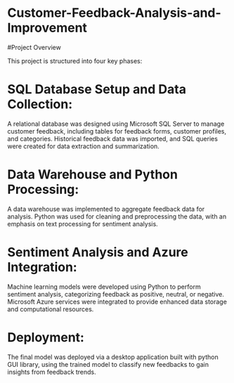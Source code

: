 # Customer-Feedback-Analysis-and-Improvement
#Project Overview

This project is structured into four key phases:

# SQL Database Setup and Data Collection: 

A relational database was designed using Microsoft SQL Server to manage customer feedback, including tables for feedback forms, customer profiles, and categories. Historical feedback data was imported, and SQL queries were created for data extraction and summarization.

# Data Warehouse and Python Processing:

A data warehouse was implemented to aggregate feedback data for analysis. Python was used for cleaning and preprocessing the data, with an emphasis on text processing for sentiment analysis.

# Sentiment Analysis and Azure Integration: 

Machine learning models were developed using Python to perform sentiment analysis, categorizing feedback as positive, neutral, or negative. Microsoft Azure services were integrated to provide enhanced data storage and computational resources.

# Deployment: 

The final model was deployed via a desktop application built with python GUI library, using the trained model to classify new feedbacks to gain insights from feedback trends.
